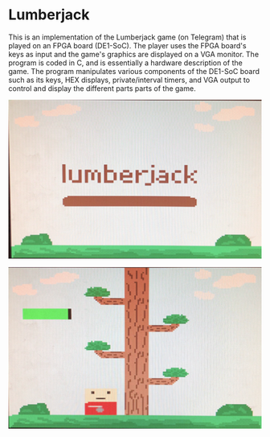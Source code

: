 # Lumberjack
This is an implementation of the Lumberjack game (on Telegram) that is played on an FPGA board (DE1-SoC). 
The player uses the FPGA board's keys as input and the game's graphics are displayed on a VGA monitor.
The program is coded in C, and is essentially a hardware description of the game. The program manipulates
various components of the DE1-SoC board such as its keys, HEX displays, private/interval timers, and VGA output
to control and display the different parts parts of the game.

![Alt text](/Lumberjack_OpeningScreen.png?raw=true "Lumberjack_OpeningScreen")

![Alt text](/Lumberjack_Gameplay.png?raw=true "Lumberjack_Gameplay")
